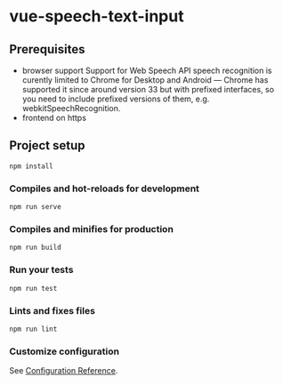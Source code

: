
# vue-speech-text-input

## Prerequisites
- browser support
Support for Web Speech API speech recognition is curently limited to Chrome for Desktop and Android — Chrome has supported it since around version 33 but with prefixed interfaces, so you need to include prefixed versions of them, e.g. webkitSpeechRecognition.
- frontend on https

## Project setup
```
npm install
```

### Compiles and hot-reloads for development
```
npm run serve
```

### Compiles and minifies for production
```
npm run build
```

### Run your tests
```
npm run test
```

### Lints and fixes files
```
npm run lint
```

### Customize configuration
See [Configuration Reference](https://cli.vuejs.org/config/).
